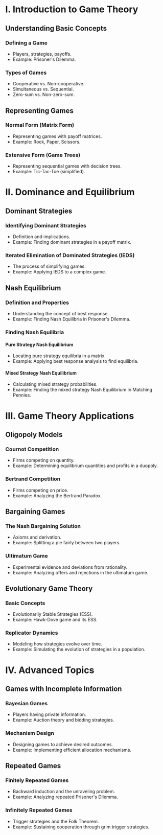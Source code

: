 # I. Introduction to Game Theory

## Understanding Basic Concepts

### Defining a Game
*   Players, strategies, payoffs.
*   Example: Prisoner's Dilemma.

### Types of Games
*   Cooperative vs. Non-cooperative.
*   Simultaneous vs. Sequential.
*   Zero-sum vs. Non-zero-sum.

## Representing Games

### Normal Form (Matrix Form)
*   Representing games with payoff matrices.
*   Example: Rock, Paper, Scissors.

### Extensive Form (Game Trees)
*   Representing sequential games with decision trees.
*   Example: Tic-Tac-Toe (simplified).

# II. Dominance and Equilibrium

## Dominant Strategies

### Identifying Dominant Strategies
*   Definition and implications.
*   Example: Finding dominant strategies in a payoff matrix.

### Iterated Elimination of Dominated Strategies (IEDS)
*   The process of simplifying games.
*   Example: Applying IEDS to a complex game.

## Nash Equilibrium

### Definition and Properties
*   Understanding the concept of best response.
*   Example: Finding Nash Equilibria in Prisoner's Dilemma.

### Finding Nash Equilibria

#### Pure Strategy Nash Equilibrium
*   Locating pure strategy equilibria in a matrix.
*   Example: Applying best response analysis to find equilibria.

#### Mixed Strategy Nash Equilibrium
*   Calculating mixed strategy probabilities.
*   Example: Finding the mixed strategy Nash Equilibrium in Matching Pennies.

# III. Game Theory Applications

## Oligopoly Models

### Cournot Competition
*   Firms competing on quantity.
*   Example: Determining equilibrium quantities and profits in a duopoly.

### Bertrand Competition
*   Firms competing on price.
*   Example: Analyzing the Bertrand Paradox.

## Bargaining Games

### The Nash Bargaining Solution
*   Axioms and derivation.
*   Example: Splitting a pie fairly between two players.

### Ultimatum Game
*   Experimental evidence and deviations from rationality.
*   Example: Analyzing offers and rejections in the ultimatum game.

## Evolutionary Game Theory

### Basic Concepts
*   Evolutionarily Stable Strategies (ESS).
*   Example: Hawk-Dove game and its ESS.

### Replicator Dynamics
*   Modeling how strategies evolve over time.
*   Example: Simulating the evolution of strategies in a population.

# IV. Advanced Topics

## Games with Incomplete Information

### Bayesian Games
*   Players having private information.
*   Example: Auction theory and bidding strategies.

### Mechanism Design
*   Designing games to achieve desired outcomes.
*   Example: Implementing efficient allocation mechanisms.

## Repeated Games

### Finitely Repeated Games
*   Backward induction and the unraveling problem.
*   Example: Analyzing repeated Prisoner's Dilemma.

### Infinitely Repeated Games
*   Trigger strategies and the Folk Theorem.
*   Example: Sustaining cooperation through grim trigger strategies.
